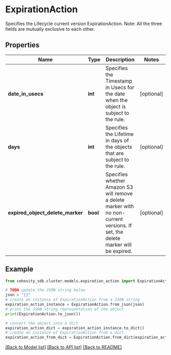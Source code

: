 # ExpirationAction

Specifies the Lifecycle current version ExpirationAction. Note: All the three fields are mutually exclusive to each other.

## Properties

Name | Type | Description | Notes
------------ | ------------- | ------------- | -------------
**date_in_usecs** | **int** | Specifies the Timestamp in Usecs for the date when the object is subject to the rule. | [optional] 
**days** | **int** | Specifies the Lifetime in days of the objects that are subject to the rule. | [optional] 
**expired_object_delete_marker** | **bool** | Specifies whether Amazon S3 will remove a delete marker with no non-current versions. If set, the delete marker will be expired. | [optional] 

## Example

```python
from cohesity_sdk.cluster.models.expiration_action import ExpirationAction

# TODO update the JSON string below
json = "{}"
# create an instance of ExpirationAction from a JSON string
expiration_action_instance = ExpirationAction.from_json(json)
# print the JSON string representation of the object
print(ExpirationAction.to_json())

# convert the object into a dict
expiration_action_dict = expiration_action_instance.to_dict()
# create an instance of ExpirationAction from a dict
expiration_action_from_dict = ExpirationAction.from_dict(expiration_action_dict)
```
[[Back to Model list]](../README.md#documentation-for-models) [[Back to API list]](../README.md#documentation-for-api-endpoints) [[Back to README]](../README.md)


